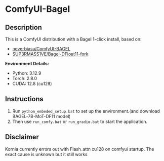 # ComfyUI-Bagel

## Description
This is a ComfyUI distribution with a Bagel 1-click install, based on:
- [neverbiasu/ComfyUI-BAGEL](https://github.com/neverbiasu/ComfyUI-BAGEL)
- [SUP3RMASS1VE/Bagel-DFloat11-fork](https://github.com/SUP3RMASS1VE/Bagel-DFloat11-fork)

**Environment Details:**
- Python: 3.12.9
- Torch: 2.8.0
- CUDA: 12.8 (cu128)

## Instructions
1. Run `python_embeded_setup.bat` to set up the environment.(and download BAGEL-7B-MoT-DF11 model)
2. Then use `run_comfy.bat` or `run_gradio.bat` to start the application.

## Disclaimer
Kornia currently errors out with Flash_attn cu128 on comfyui startup. The exact cause is unknown but it still works
